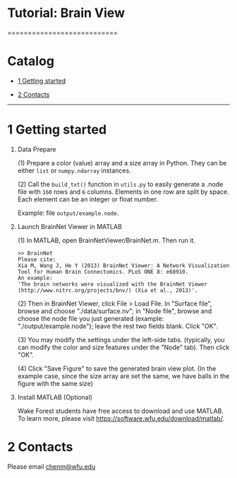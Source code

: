 Tutorial: Brain View
===========================

===========================

# Catalog


* [1 Getting started](#1-getting-started)

* [2 Contacts](#2-contacts)


****


# 1 Getting started

1. Data Prepare

   (1) Prepare a color (value) array and a size array in Python. They can be either `list` or `numpy.ndarray` instances.

   (2) Call the `build_txt()` function in `utils.py` to easily generate a .node file with `160` rows and `6` columns. Elements in one row are split by space. Each element can be an integer or float number.

   Example: file `output/example.node`.

2. Launch BrainNet Viewer in MATLAB

   (1) In MATLAB, open BrainNetViewer/BrainNet.m. Then run it.

   ```shell
   >> BrainNet
   Please cite:
   Xia M, Wang J, He Y (2013) BrainNet Viewer: A Network Visualization Tool for Human Brain Connectomics. PLoS ONE 8: e68910.
   An example:
   'The brain networks were visualized with the BrainNet Viewer (http://www.nitrc.org/projects/bnv/) (Xia et al., 2013)'.
   ```

   (2) Then in BrainNet Viewer, click File > Load File. In "Surface file", browse and choose "./data/surface.nv"; in "Node file", browse and choose the node file you just generated (example: "./output/example.node"); leave the rest two fields blank. Click "OK".

   (3) You may modify the settings under the left-side tabs. (typically, you can modify the color and size features under the "Node" tab). Then click "OK".

   (4) Click "Save Figure" to save the generated brain view plot. (In the example case, since the size array are set the same, we have balls in the figure with the same size)

3. Install MATLAB (Optional)
   
   Wake Forest students have free access to download and use MATLAB. To learn more, please visit https://software.wfu.edu/download/matlab/.

# 2 Contacts


Please email chenm@wfu.edu




